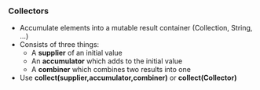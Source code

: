 ### Collectors

* Accumulate elements into a mutable result container (Collection, String, ...)
* Consists of three things:
  - A **supplier** of an initial value
  - An **accumulator** which adds to the initial value
  - A **combiner** which combines two results into one
* Use **collect(supplier,accumulator,combiner)** or **collect(Collector)**
